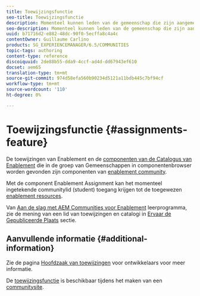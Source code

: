 ```yaml
---
title: Toewijzingsfunctie
seo-title: Toewijzingsfunctie
description: Momenteel kunnen leden van de gemeenschap die zijn aangemeld toegang krijgen tot toegewezen bronnen voor activering
seo-description: Momenteel kunnen leden van de gemeenschap die zijn aangemeld toegang krijgen tot toegewezen bronnen voor activering
uuid: b71716d2-e882-48dc-90f0-5ecffa8c4a4c
contentOwner: Guillaume Carlino
products: SG_EXPERIENCEMANAGER/6.5/COMMUNITIES
topic-tags: authoring
content-type: reference
discoiquuid: 2de88b55-dda9-4ccf-ad4d-dd67943ef610
docset: aem65
translation-type: tm+mt
source-git-commit: 974d58efa560b90234d5121a11bdb445c7bf94cf
workflow-type: tm+mt
source-wordcount: '110'
ht-degree: 0%

---
```



# Toewijzingsfunctie {#assignments-feature}

De toewijzingen van Enablement en de [componenten van de Catalogus van Enablement](/help/communities/catalog.md) die in de groep van Gemeenschappen in componentenbrowser worden gevonden zijn componenten van [enablement community](/help/communities/overview.md#enablement-community).

Met de component Enablement Assignment kan het momenteel ingetekende communitylid (student) toegang krijgen tot de toegewezen [enablement resources](/help/communities/resources.md).

Van [Aan de slag met AEM Communities voor Enablement](/help/communities/getting-started-enablement.md) leerprogramma, zie de mening van een lid van toewijzingen en catalogi in [Ervaar de Gepubliceerde Plaats](/help/communities/enablement-published-site.md) sectie.

## Aanvullende informatie {#additional-information}

Zie de pagina [Hoofdzaak van toewijzingen](/help/communities/essentials-assignments.md) voor ontwikkelaars voor meer informatie.

De [toewijzingsfunctie](/help/communities/functions.md#assignments-function) is beschikbaar tijdens het maken van een [communitysite](/help/communities/sites-console.md).

